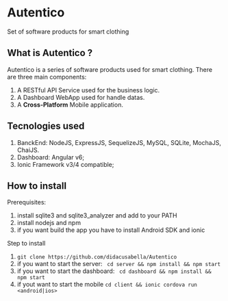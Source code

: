 # Autentico

Set of software products for smart clothing

## What is Autentico ?

Autentico is a series of software products used for smart clothing. There are three main components:

1. A RESTful API Service used for the business logic.
2. A Dashboard WebApp used for handle datas.
3. A **Cross-Platform** Mobile application.

## Tecnologies used

1. BanckEnd: NodeJS, ExpressJS, SequelizeJS, MySQL, SQLite, MochaJS, ChaiJS.
2. Dashboard: Angular v6;
3. Ionic Framework v3/4 compatible;

## How to install
Prerequisites:
1. install sqlite3 and sqlite3_analyzer and add to your PATH
2. install nodejs and npm
3. if you want build the app you have to install Android SDK and ionic

Step to install
1. `git clone https://github.com/didacusabella/Autentico`
2. if you want to start the server: ` cd server && npm install && npm start`
3. if you want to start the dashboard: ` cd dashboard && npm install && npm start`
4. if yout want to start the mobile  `cd client && ionic cordova run <android|ios>`
